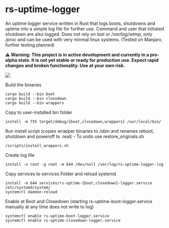 # rs-uptime-logger
An uptime logger service written in Rust that logs boots, shutdowns and uptime into a simple log file for further use. Command and user that initiated shutdown are also logged. Does not rely on *last* or */var/log/wtmp*, only */proc* and can be used with very minmal linux systems. (Tested on Manjaro, further testing planned)

**⚠️ Warning: This project is in active development and currently in a pre-alpha state. It is not yet stable or ready for production use. Expect rapid changes and broken functionality. Use at your own risk.**

<p align="left">
  <a href="https://github.com/artonix101/rs-uptime-logger/blob/main/LICENSE">
    <img src="https://img.shields.io/github/license/artonix101/rs-uptime-logger" />
  </a>
</p>

Build the binaries
```
cargo build --bin boot
cargo build --bin closedown
cargo build --bin wrappers
```
Copy to user-installed bin folder
```
install -m 755 target/debug/{boot,closedown,wrappers} /usr/local/bin/
```
Run install script (copies wrapper binaries to /sbin and renames reboot, shutdown and poweroff to .real) - To undo use restore_originals.sh
```
/scripts/install_wrappers.sh
```
Create log file
```
install -o root -g root -m 644 /dev/null /var/log/rs-uptime-logger.log
```
Copy services to services Folder and reload systemd
```
install -m 644 services/rs-uptime-{boot,closedown}-logger.service /etc/systemd/system/
systemctl daemon-reload
```
Enable at Boot and Closedown (starting rs-uptime-boot-logger.service manually at any time does not write to log)
```
systemctl enable rs-uptime-boot-logger.service
systemctl enable rs-uptime-closedown-logger.service
```
